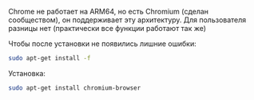 Chrome не работает на ARM64, но есть Chromium (сделан сообществом), он поддерживает эту архитектуру. Для пользователя разницы нет (практически все функции работают так же)

Чтобы после установки не появились лишние ошибки:

```bash
sudo apt-get install -f
```
Установка:
```bash
sudo apt-get install chromium-browser
```

